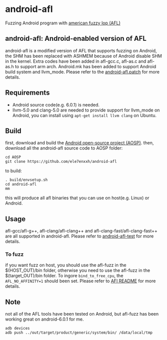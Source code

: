 # android-afl

Fuzzing Android program with [american fuzzy lop (AFL)][american-fuzzy-lop]

## android-afl: Android-enabled version of AFL

android-afl is a modified version of AFL that supports fuzzing on Android, the SHM has been replaced with ASHMEM because of Android disable SHM in the kernel. Extra codes have been added in afl-gcc.c, afl-as.c and afl-as.h to support arm arch. Android.mk has been added to support Android build system and llvm_mode. Please refer to the [android-afl.patch][android-afl.patch] for more details.

## Requirements
* Android source code(e.g. 6.0.1) is needed.
* llvm-5.0 and clang-5.0 are needed to provide support for llvm_mode on Android, you can install using `apt-get install llvm clang` on Ubuntu.

## Build
first, download and build the [Android open-source project (AOSP)][Android open-source project].
then, download all the android-afl source code to AOSP folder:
```
cd AOSP
git clone https://github.com/ele7enxxh/android-afl
```
to build:
```
. build/envsetup.sh
cd android-afl
mm
```
this will produce all afl binaries that you can use on host(e.g. Linux) or Android.

## Usage

afl-gcc/afl-g++, afl-clang/afl-clang++ and afl-clang-fast/afl-clang-fast++ are all supported in android-afl. Please refer to [android-afl-test][android-afl-test] for more details.

### To fuzz

if you want fuzz on host, you should use the afl-fuzz in the $(HOST\_OUT)/bin folder, otherwise you need to use the afl-fuzz in the $(target\_OUT)/bin folder. To ingore `bind_to_free_cpu`, the `AFL_NO_AFFINITY=1` should been set. Please refer to [AFl README][AFL README] for more details.

## Note
not all of the AFL tools have been tested on Android, but afl-fuzz has been working great on android-6.0.1 for me.

[american-fuzzy-lop]: http://lcamtuf.coredump.cx/afl/
[android-afl.patch]: https://github.com/ele7enxxh/android-afl/blob/master/android-patch/afl-2.33b-android.patch
[Android open-source project]: https://source.android.com/
[android-afl-test]: https://github.com/ele7enxxh/android-afl/tree/master/android-test
[AFL README]: http://lcamtuf.coredump.cx/afl/README.txt


```
adb devices
adb push ../out/target/product/generic/system/bin/ /data/local/tmp

```
